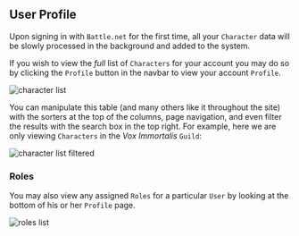 ## User Profile

Upon signing in with `Battle.net` for the first time, all your `Character` data will be slowly processed in the 
background and added to the system.

If you wish to view the *full* list of `Characters` for your account you may do so by clicking the `Profile` button in the navbar to view
 your account `Profile`.
 
![character list](../images/help/profile-characters.png)

You can manipulate this table (and many others like it throughout the site) with the sorters at the top of the columns, page navigation, 
and even filter the results with the search box in the top right.  For example, here we are only viewing `Characters` in the _Vox 
Immortalis_ `Guild`:

![character list filtered](../images/help/profile-characters-filtered.png)

### Roles

You may also view any assigned `Roles` for a particular `User` by looking at the bottom of his or her `Profile` page.

![roles list](../images/help/roles-list.png)